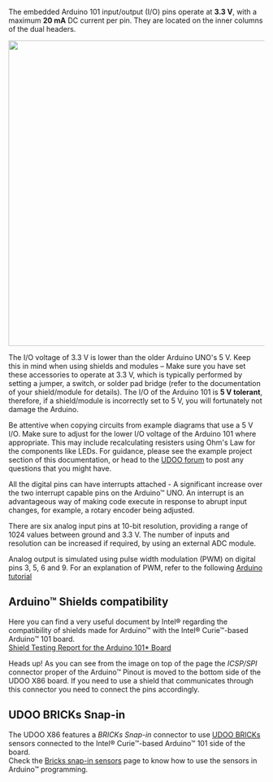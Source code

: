 The embedded Arduino 101 input/output (I/O) pins operate at **3.3 V**, with a maximum **20 mA** DC current per pin. They are located on the inner columns of the dual headers.  

<a href="../img/x86_pinout_arduino.png" target="_blank"><img style="width:600px; " src="../img/x86_pinout_arduino.png"></a>


The I/O voltage of 3.3 V is lower than the older Arduino UNO's 5 V. Keep this in mind when using shields and modules – Make sure you have set these accessories to operate at 3.3 V, which is typically performed by setting a jumper, a switch, or solder pad bridge (refer to the documentation of your shield/module for details). The I/O of the Arduino 101 is **5 V tolerant**, therefore, if a shield/module is incorrectly set to 5 V, you will fortunately not damage the Arduino.

Be attentive when copying circuits from example diagrams that use a 5 V I/O. Make sure to adjust for the lower I/O voltage of the Arduino 101 where appropriate. This may include recalculating resisters using Ohm's Law for the components like LEDs. For guidance, please see the example project section of this documentation, or head to the [UDOO forum](https://www.udoo.org/forum/) to post any questions that you might have.  

All the digital pins can have interrupts attached - A significant increase over the two interrupt capable pins on the Arduino&trade; UNO. An interrupt is an advantageous way of making code execute in response to abrupt input changes, for example, a rotary encoder being adjusted.  

There are six analog input pins at 10-bit resolution, providing a range of 1024 values between ground and 3.3 V. The number of inputs and resolution can be increased if required, by using an external ADC module.  

Analog output is simulated using pulse width modulation (PWM) on digital pins 3, 5, 6 and 9. For an explanation of PWM, refer to the following [Arduino tutorial](https://www.arduino.cc/en/Tutorial/PWM)


## Arduino&trade; Shields compatibility

Here you can find a very useful document by Intel&reg; regarding the compatibility of shields made for Arduino&trade; with the Intel® Curie™-based Arduino&trade; 101 board.  
[Shield Testing Report for the Arduino 101* Board](http://www.intel.com/content/www/us/en/support/boards-and-kits/intel-curie-modules/000023506.html)

<span class="label label-warning">Heads up!</span>  As you can see from the image on top of the page the *ICSP/SPI* connector proper of the Arduino&trade; Pinout is moved to the bottom side of the UDOO X86 board. If you need to use a shield that communicates through this connector you need to connect the pins accordingly.

## UDOO BRICKs Snap-in

The UDOO X86 features a *BRICKs Snap-in* connector to use [UDOO BRICKs](https://www.udoo.org/udoo-bricks/) sensors connected to the Intel® Curie™-based Arduino&trade; 101 side of the board.  
Check the [Bricks snap-in sensors](!/Hardware_\&_Accessories/Bricks_snap_in_sensors) page to know how to use the sensors in Arduino™ programming.
